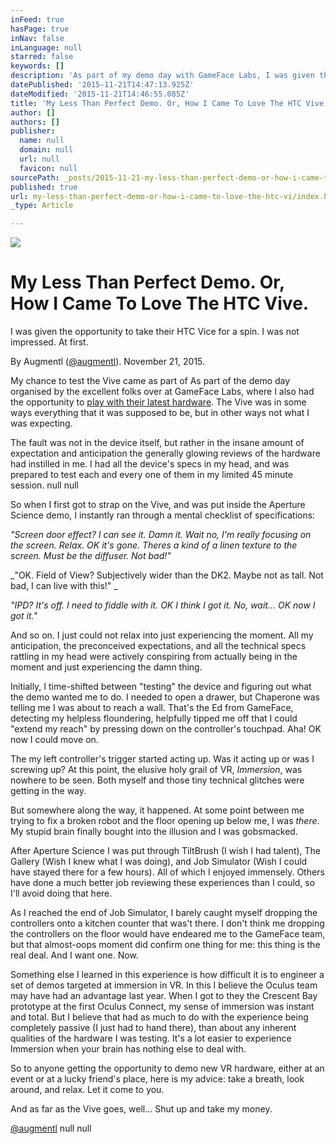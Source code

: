 ```yaml
---
inFeed: true
hasPage: true
inNav: false
inLanguage: null
starred: false
keywords: []
description: 'As part of my demo day with GameFace Labs, I was given the opportunity to take their HTC Vice for a spin. I came away generally impressed, but also somewhat let down. '
datePublished: '2015-11-21T14:47:13.925Z'
dateModified: '2015-11-21T14:46:55.085Z'
title: 'My Less Than Perfect Demo. Or, How I Came To Love The HTC Vive.'
author: []
authors: []
publisher:
  name: null
  domain: null
  url: null
  favicon: null
sourcePath: _posts/2015-11-21-my-less-than-perfect-demo-or-how-i-came-to-love-the-htc-vi.md
published: true
url: my-less-than-perfect-demo-or-how-i-came-to-love-the-htc-vi/index.html
_type: Article

---
```

![](https://the-grid-user-content.s3-us-west-2.amazonaws.com/3d37f6f6-22c7-4905-aea2-ab360621f0d7.jpg)

# 

# My Less Than Perfect Demo. Or, How I Came To Love The HTC Vive.

I was given the opportunity to take their HTC Vice for a spin. I was not impressed. At first. 

By Augmentl ([@augmentl][0]). November 21, 2015\.

My chance to test the Vive came as part of As part of the demo day organised by the excellent folks over at GameFace Labs, where I also had the opportunity to [play with their latest hardware][1]. The Vive was in some ways everything that it was supposed to be, but in other ways not what I was expecting. 

The fault was not in the device itself, but rather in the insane amount of expectation and anticipation the generally glowing reviews of the hardware had instilled in me.  I had all the device's specs in my head, and was prepared to test each and every one of them in my limited 45 minute session. null
null

So when I first got to strap on the Vive, and was put inside the Aperture Science demo, I instantly ran through a mental checklist of specifications: 

_"Screen door effect? I can see it. Damn it. Wait no, I'm really focusing on the screen. Relax. OK it's gone. Theres a kind of a linen texture to the screen. Must be the diffuser. Not bad!"_

_"OK. 
Field of View? Subjectively wider than the DK2\. Maybe not as tall. Not bad, I can live with this!" _

_"IPD? It's off. I need to fiddle with it. OK I think I got it. No, wait... OK now I got it."_

And so on. I just could not relax into just experiencing the moment. All my anticipation, the preconceived expectations, and all the technical specs rattling in my head were actively conspiring from actually being in the moment and just experiencing the damn thing.

Initially, I time-shifted between "testing" the device and figuring out what the demo wanted me to do. I needed to open a drawer, but Chaperone was telling me I was about to reach a wall. That's the Ed from GameFace, detecting my helpless floundering, helpfully tipped me off that I could "extend my reach" by pressing down on the controller's touchpad. Aha! OK now I could move on.

The my left controller's trigger started acting up. Was it acting up or was I screwing up? At this point, the elusive holy grail of VR, _Immersion_, was nowhere to be seen. Both myself and those tiny technical glitches were getting in the way.

But somewhere along the way, it happened. At some point between me trying to fix a broken robot and the floor opening up below me, I was _there_. My stupid brain finally bought into the illusion and I was gobsmacked. 

After Aperture Science I was put through TiltBrush (I wish I had talent), The Gallery (Wish I knew what I was doing), and Job Simulator (Wish I could have stayed there for a few hours). All of which I enjoyed immensely. Others have done a much better job reviewing these experiences than I could, so I'll avoid doing that here.

As I reached the end of Job Simulator, I barely caught myself dropping the controllers onto a kitchen counter that was't there. I don't think me dropping the controllers on the floor would have endeared me to the GameFace team, but that almost-oops moment did confirm one thing for me: this thing is the real deal. And I want one. Now.

Something else I learned in this experience is how difficult it is to engineer a set of demos targeted at immersion in VR. In this I believe the Oculus team may have had an advantage last year. When I got to they the Crescent Bay prototype at the first Oculus Connect, my sense of immersion was instant and total. But I believe that had as much to do with the experience being completely passive (I just had to hand there), than about any inherent qualities of the hardware I was testing. It's a lot easier to experience Immersion when your brain has nothing else to deal with.

So to anyone getting the opportunity to demo new VR hardware, either at an event or at a lucky friend's place, here is my advice: take a breath, look around, and relax. Let it come to you.

And as far as the Vive goes, well... Shut up and take my money.

[@augmentl][0]
null
null

[0]: http://twitter.com/augmentl
[1]: http://augmentl.io/hands-on-with-gameface-labs-latest-prototype/